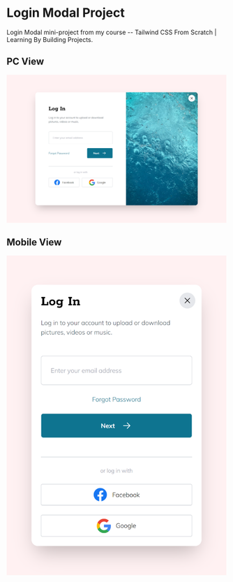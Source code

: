 # Login Modal Project

Login Modal mini-project from my course -- Tailwind CSS From Scratch | Learning By Building Projects. 

## PC View
![Alt text](images/lm.png)

## Mobile View
![Alt text](images/lm-m.png)